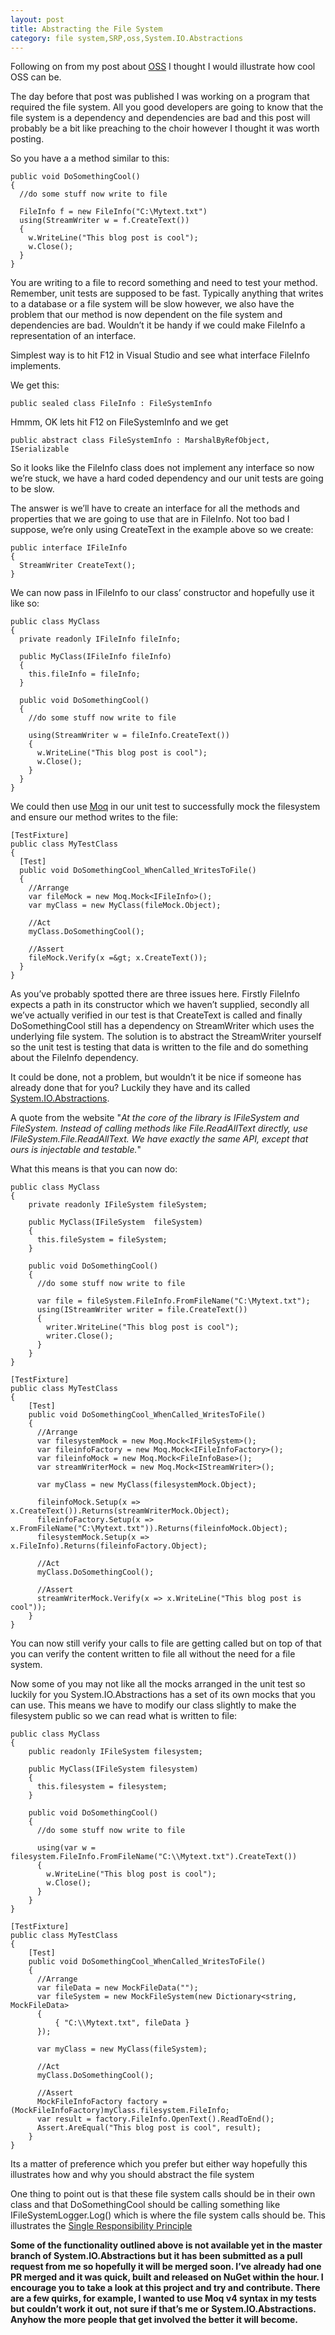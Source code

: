 ```yaml
---
layout: post
title: Abstracting the File System
category: file system,SRP,oss,System.IO.Abstractions
---
```


Following on from my post about [OSS][1] I thought I would illustrate how cool OSS can be.

The day before that post was published I was working on a program that required the file system. All you good developers are going to know that the file system is a dependency and dependencies are bad and this post will probably be a bit like preaching to the choir however I thought it was worth posting.

So you have a a method similar to this:

	public void DoSomethingCool()
	{
	  //do some stuff now write to file
	
	  FileInfo f = new FileInfo("C:\Mytext.txt")
	  using(StreamWriter w = f.CreateText())
	  {
	    w.WriteLine("This blog post is cool");
	    w.Close();
	  }
	}

You are writing to a file to record something and need to test your method. Remember, unit tests are supposed to be fast. Typically anything that writes to a database or a file system will be slow however, we also have the problem that our method is now dependent on the file system and dependencies are bad. Wouldn’t it be handy if we could make FileInfo a representation of an interface.

<!--excerpt-->

Simplest way is to hit F12 in Visual Studio and see what interface FileInfo implements.

We get this:

	public sealed class FileInfo : FileSystemInfo

Hmmm, OK lets hit F12 on FileSystemInfo and we get

	public abstract class FileSystemInfo : MarshalByRefObject, ISerializable

So it looks like the FileInfo class does not implement any interface so now we’re stuck, we have a hard coded dependency and our unit tests are going to be slow.

The answer is we’ll have to create an interface for all the methods and properties that we are going to use that are in FileInfo. Not too bad I suppose, we’re only using CreateText in the example above so we create:

	public interface IFileInfo
	{
	  StreamWriter CreateText();
	}

We can now pass in IFileInfo to our class’ constructor and hopefully use it like so:

	public class MyClass
	{
	  private readonly IFileInfo fileInfo;
	
	  public MyClass(IFileInfo fileInfo)
	  {
	    this.fileInfo = fileInfo;
	  }
	
	  public void DoSomethingCool()
	  {
	    //do some stuff now write to file
	
	    using(StreamWriter w = fileInfo.CreateText())
	    {
	      w.WriteLine("This blog post is cool");
	      w.Close();
	    }
	  }
	}

We could then use [Moq][3] in our unit test to successfully mock the filesystem and ensure our method writes to the file:

	[TestFixture]
	public class MyTestClass
	{
	  [Test]
	  public void DoSomethingCool_WhenCalled_WritesToFile()
	  {
	    //Arrange
	    var fileMock = new Moq.Mock<IFileInfo>();
	    var myClass = new MyClass(fileMock.Object);
	       
	    //Act
	    myClass.DoSomethingCool();
	
	    //Assert
	    fileMock.Verify(x =&gt; x.CreateText());
	  }
	}

As you’ve probably spotted there are three issues here. Firstly FileInfo expects a path in its constructor which we haven’t supplied, secondly all we’ve actually verified in our test is that CreateText is called and finally DoSomethingCool still has a dependency on StreamWriter which uses the underlying file system. The solution is to abstract the StreamWriter yourself so the unit test is testing that data is written to the file and do something about the FileInfo dependency.

It could be done, not a problem, but wouldn’t it be nice if someone has already done that for you? Luckily they have and its called [System.IO.Abstractions][4].

A quote from the website "_At the core of the library is IFileSystem and FileSystem. Instead of calling methods like File.ReadAllText directly, use IFileSystem.File.ReadAllText. We have exactly the same API, except that ours is injectable and testable._"

What this means is that you can now do:

	public class MyClass
	{
	    private readonly IFileSystem fileSystem;
	
	    public MyClass(IFileSystem  fileSystem)
	    {
	      this.fileSystem = fileSystem;
	    }
	
	    public void DoSomethingCool()
	    {
	      //do some stuff now write to file
	
	      var file = fileSystem.FileInfo.FromFileName("C:\Mytext.txt");
	      using(IStreamWriter writer = file.CreateText())
	      {
	        writer.WriteLine("This blog post is cool");
	        writer.Close();
	      }
	    }
	}
	
	[TestFixture]
	public class MyTestClass
	{
	    [Test]
	    public void DoSomethingCool_WhenCalled_WritesToFile()
	    {
	      //Arrange
	      var filesystemMock = new Moq.Mock<IFileSystem>();
      	  var fileinfoFactory = new Moq.Mock<IFileInfoFactory>();
      	  var fileinfoMock = new Moq.Mock<FileInfoBase>();
      	  var streamWriterMock = new Moq.Mock<IStreamWriter>();
	
	      var myClass = new MyClass(filesystemMock.Object);
	
	      fileinfoMock.Setup(x => x.CreateText()).Returns(streamWriterMock.Object);
	      fileinfoFactory.Setup(x => x.FromFileName("C:\Mytext.txt")).Returns(fileinfoMock.Object);
	      filesystemMock.Setup(x => x.FileInfo).Returns(fileinfoFactory.Object);
	
	      //Act
	      myClass.DoSomethingCool();
	
	      //Assert
	      streamWriterMock.Verify(x => x.WriteLine("This blog post is cool"));
	    }
	}

You can now still verify your calls to file are getting called but on top of that you can verify the content written to file all without the need for a file system.

Now some of you may not like all the mocks arranged in the unit test so luckily for you System.IO.Abstractions has a set of its own mocks that you can use. This means we have to modify our class slightly to make the filesystem public so we can read what is written to file:

	public class MyClass
	{
	    public readonly IFileSystem filesystem;
	
	    public MyClass(IFileSystem filesystem)
	    {
	      this.filesystem = filesystem;
	    }
	
	    public void DoSomethingCool()
	    {
	      //do some stuff now write to file
	
	      using(var w = filesystem.FileInfo.FromFileName("C:\\Mytext.txt").CreateText())
	      {
	        w.WriteLine("This blog post is cool");
	        w.Close();
	      }
	    }
	}
	
	[TestFixture]
	public class MyTestClass
	{
	    [Test]
	    public void DoSomethingCool_WhenCalled_WritesToFile()
	    {
	      //Arrange
	      var fileData = new MockFileData("");
	      var fileSystem = new MockFileSystem(new Dictionary<string, MockFileData>
	      {
	          { "C:\\Mytext.txt", fileData }
	      });
	
	      var myClass = new MyClass(fileSystem);
	        
	      //Act
	      myClass.DoSomethingCool();
	
	      //Assert
	      MockFileInfoFactory factory = (MockFileInfoFactory)myClass.filesystem.FileInfo;
	      var result = factory.FileInfo.OpenText().ReadToEnd();
	      Assert.AreEqual("This blog post is cool", result);
	    }
	}


Its a matter of preference which you prefer but either way hopefully this illustrates how and why you should abstract the file system

One thing to point out is that these file system calls should be in their own class and that DoSomethingCool should be calling something like IFileSystemLogger.Log() which is where the file system calls should be. This illustrates the [Single Responsibility Principle][5]

**Some of the functionality outlined above is not available yet in the master branch of System.IO.Abstractions but it has been submitted as a pull request from me so hopefully it will be merged soon. I’ve already had one PR merged and it was quick, built and released on NuGet within the hour. I encourage you to take a look at this project and try and contribute. There are a few quirks, for example, I wanted to use Moq v4 syntax in my tests but couldn’t work it out, not sure if that’s me or System.IO.Abstractions. Anyhow the more people that get involved the better it will become.**

   [1]: http://blog.jonathanchannon.com/2012/09/25/is-oss-good-for-your-career/
   [3]: https://code.google.com/p/moq/
   [4]: https://github.com/tathamoddie/System.IO.Abstractions
   [5]: http://en.wikipedia.org/wiki/Single_responsibility_principle
  